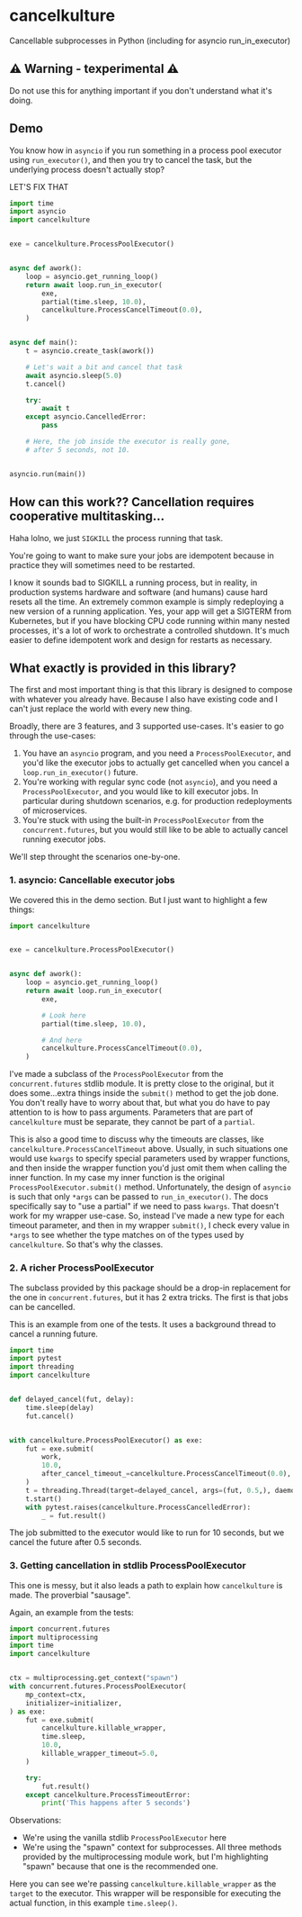 # cancelkulture
Cancellable subprocesses in Python (including for asyncio run_in_executor)

## ⚠️  Warning - texperimental ⚠️

Do not use this for anything important if you don't
understand what it's doing.

## Demo

You know how in `asyncio` if you run something in a process pool executor
using `run_executor()`, and then you try to cancel the task, but the
underlying process doesn't actually stop?

LET'S FIX THAT

```python
import time
import asyncio
import cancelkulture


exe = cancelkulture.ProcessPoolExecutor()


async def awork():
    loop = asyncio.get_running_loop()
    return await loop.run_in_executor(
        exe,
        partial(time.sleep, 10.0),
        cancelkulture.ProcessCancelTimeout(0.0),
    )


async def main():
    t = asyncio.create_task(awork())

    # Let's wait a bit and cancel that task 
    await asyncio.sleep(5.0)
    t.cancel()

    try:
        await t
    except asyncio.CancelledError:
        pass

    # Here, the job inside the executor is really gone,
    # after 5 seconds, not 10.


asyncio.run(main())
```

## How can this work?? Cancellation requires cooperative multitasking...

Haha lolno, we just `SIGKILL` the process running that task.

You're going to want to make sure your jobs are idempotent because
in practice they will sometimes need to be restarted.

I know it sounds bad to SIGKILL a running process, but in
reality, in production systems hardware and software
(and humans) cause hard resets all the time. An extremely common
example is simply redeploying a new version of a running
application. Yes, your app will get a SIGTERM from Kubernetes,
but if you have blocking CPU code running within many nested
processes, it's a lot of work to orchestrate a controlled
shutdown. It's much easier to define idempotent work and
design for restarts as necessary.

## What exactly is provided in this library?

The first and most important thing is that this library is designed
to compose with whatever you already have. Because I also have 
existing code and I can't just replace the world with every new
thing.

Broadly, there are 3 features, and 3 supported use-cases. It's easier to go
through the use-cases:

1. You have an `asyncio` program, and you need a `ProcessPoolExecutor`, and
   you'd like the executor jobs to actually get cancelled when you cancel a 
   `loop.run_in_executor()` future.
2. You're working with regular sync code (not `asyncio`), and you need a
   `ProcessPoolExecutor`, and you would like to kill executor jobs. In particular
   during shutdown scenarios, e.g. for production redeployments of microservices.
3. You're stuck with using the built-in `ProcessPoolExecutor` from the
   `concurrent.futures`, but you would still like to be able to actually
   cancel running executor jobs. 

We'll step throught the scenarios one-by-one.

### 1. asyncio: Cancellable executor jobs

We covered this in the demo section. But I just want to highlight a few
things:

```python
import cancelkulture


exe = cancelkulture.ProcessPoolExecutor()


async def awork():
    loop = asyncio.get_running_loop()
    return await loop.run_in_executor(
        exe,

        # Look here
        partial(time.sleep, 10.0),

        # And here
        cancelkulture.ProcessCancelTimeout(0.0),
    )
```

I've made a subclass of the `ProcessPoolExecutor` from the 
`concurrent.futures` stdlib module. It is pretty close to the 
original, but it does some...extra things inside the `submit()`
method to get the job done. You don't really have to worry about
that, but what you do have to pay attention to is how to pass
arguments. Parameters that are part of `cancelkulture` must
be separate, they cannot be part of a `partial`.

This is also a good time to discuss why the timeouts are
classes, like `cancelkulture.ProcessCancelTimeout` above. Usually,
in such situations one would use `kwargs` to specify special 
parameters used by wrapper functions, and then inside the wrapper
function you'd just omit them when calling the inner function.
In my case my inner function is the original
`ProcessPoolExecutor.submit()` method. Unfortunately, the
design of `asyncio` is such that only `*args` can be passed
to `run_in_executor()`. The docs specifically say to
"use a partial" if we need to pass `kwargs`. That doesn't work
for my wrapper use-case. So, instead I've made a new type
for each timeout parameter, and then in my wrapper `submit()`,
I check every value in `*args` to see whether the type matches
on of the types used by `cancelkulture`. So that's why
the classes.

### 2. A richer ProcessPoolExecutor 

The subclass provided by this package should be a drop-in
replacement for the one in `concurrent.futures`, but it
has 2 extra tricks. The first is that jobs can be 
cancelled.

This is an example from one of the tests. It uses a background
thread to cancel a running future.

```python
import time
import pytest
import threading
import cancelkulture


def delayed_cancel(fut, delay):
    time.sleep(delay)
    fut.cancel()


with cancelkulture.ProcessPoolExecutor() as exe:
    fut = exe.submit(
        work,
        10.0,
        after_cancel_timeout_=cancelkulture.ProcessCancelTimeout(0.0),
    )
    t = threading.Thread(target=delayed_cancel, args=(fut, 0.5,), daemon=True)
    t.start()
    with pytest.raises(cancelkulture.ProcessCancelledError):
        _ = fut.result()

```

The job submitted to the executor would like to run for 10 seconds, but
we cancel the future after 0.5 seconds.

### 3. Getting cancellation in stdlib ProcessPoolExecutor

This one is messy, but it also leads a path to explain how `cancelkulture`
is made. The proverbial "sausage".

Again, an example from the tests:


```python
import concurrent.futures
import multiprocessing
import time
import cancelkulture


ctx = multiprocessing.get_context("spawn")
with concurrent.futures.ProcessPoolExecutor(
    mp_context=ctx,
    initializer=initializer,
) as exe:
    fut = exe.submit(
        cancelkulture.killable_wrapper,
        time.sleep,
        10.0,
        killable_wrapper_timeout=5.0,
    )

    try:
        fut.result()
    except cancelkulture.ProcessTimeoutError:
        print('This happens after 5 seconds')

```

Observations:
- We're using the vanilla stdlib `ProcessPoolExecutor` here
- We're using the "spawn" context for subprocesses. All three methods
  provided by the multiprocessing module work, but I'm highlighting
  "spawn" because that one is the recommended one.

Here you can see we're passing `cancelkulture.killable_wrapper` as
the `target` to the executor. This wrapper will be responsible for
executing the actual function, in this example `time.sleep()`.

